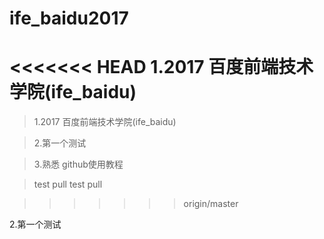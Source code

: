 # ife_baidu2017

<<<<<<< HEAD
  1.2017 百度前端技术学院(ife_baidu)
=======
>   1.2017 百度前端技术学院(ife_baidu)

>   2.第一个测试
  
>   3.熟悉 github使用教程

>    test pull
   test pull

  
  

>>>>>>> origin/master

  2.第一个测试

